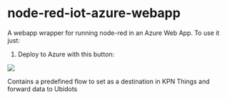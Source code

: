 # node-red-iot-azure-webapp

A webapp wrapper for running node-red in an Azure Web App.
To use it just:

1. Deploy to Azure with this button:

<a href="https://portal.azure.com/#create/Microsoft.Template/uri/https%3A%2F%2Fraw.githubusercontent.com%2Fmdvanes%2Fnode-red-iot-azure-webapp%2Fmain%2Fwebapp.json" target="_blank"><img src="http://azuredeploy.net/deploybutton.png"/></a>

Contains a predefined flow to set as a destination in KPN Things and forward data to Ubidots
